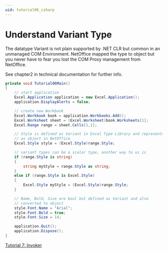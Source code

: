 ```yaml
---
uid: tutorial06_csharp
---
```


# Understand Variant Type

The datatype Variant is not plain supported by .NET CLR but common in an
unmanaged COM Environment. NetOffice mapped the type to object but you never
have to fear you lost the COM Proxy management from NetOffice.

See chapter2 in technical documentation for further info.

```csharp
private void Tutorial06Main()
{
    // start application
    Excel.Application application = new Excel.Application();
    application.DisplayAlerts = false;

    // create new Workbook
    Excel.Workbook book = application.Workbooks.Add();
    Excel.Worksheet sheet = (Excel.Worksheet)book.Worksheets[1];
    Excel.Range range = sheet.Cells[1,1];

    // Style is defined as Variant in Excel Type Library and represents
    // as object in NetOffice
    Excel.Style style = (Excel.Style)range.Style;

    // variant types can be a scalar type, another way to us is
    if (range.Style is string)
    {
        string myStyle = range.Style as string;
    }
    else if (range.Style is Excel.Style)
    {
        Excel.Style myStyle = (Excel.Style)range.Style;
    }

    // Name, Bold, Size are bool but defined as Variant and also
    // converted to object
    style.Font.Name = "Arial";
    style.Font.Bold = true;
    style.Font.Size = 14;

    application.Quit();
    application.Dispose();
}
```

[Tutorial 7: Invoker](tutorial07.md)
